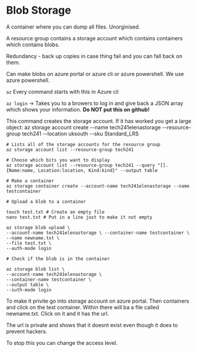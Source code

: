 # Blob Storage

A container where you can dump all files. Unorginised. 

A resource group contains a storage account which contains containers which contains blobs.

Redundancy - back up copies in case thing fail and you can fall back on them.

Can make blobs on azure portal or azure cli or azure powershell. We use azure powershell.

`az` Every command starts with this in Azure cli

`az login` -> Takes you to a browers to log in and give back a JSON array which shows your information. **Do NOT put this on github!**

This command creates the storage account. If it has worked you get a large object:
    az storage account create --name tech241elenastorage --resource-group tech241 --location uksouth --sku Standard_LRS
    
    # Lists all of the storage accounts for the resource group
    az storage account list --resource-group tech241

    # Choose which bits you want to display
    az storage account list --resource-group tech241 --query "[].{Name:name, Location:location, Kind:kind}" --output table

    # Make a container
    az storage container create --account-name tech241elenastorage --name testcontainer

    # Upload a blob to a container

    touch test.txt # Create an empty file
    nano test.txt # Put in a line just to make it not empty

    az storage blob upload \ 
    --account-name tech241elenastorage \ --container-name testcontainer \ 
    --name newname.txt \ 
    --file test.txt \ 
    --auth-mode login

    # Check if the blob is in the container

    az storage blob list \
    --account-name tech241elenastorage \
    --container-name testcontainer \
    --output table \
    --suth-mode login

To make it privite go into storage account on azure portal. Then containers and click on the test container. Within there will ba a file called newname.txt. Click on it and it has the url.

The url is private and shows that it doesnt exist even though it does to prevent hackers.

To stop this you can change the access level.


